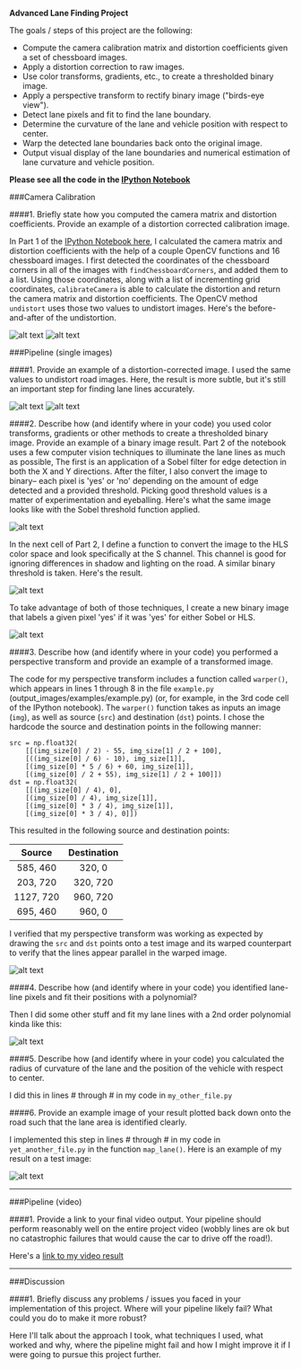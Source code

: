 **Advanced Lane Finding Project**

The goals / steps of this project are the following:

* Compute the camera calibration matrix and distortion coefficients given a set of chessboard images.
* Apply a distortion correction to raw images.
* Use color transforms, gradients, etc., to create a thresholded binary image.
* Apply a perspective transform to rectify binary image ("birds-eye view").
* Detect lane pixels and fit to find the lane boundary.
* Determine the curvature of the lane and vehicle position with respect to center.
* Warp the detected lane boundaries back onto the original image.
* Output visual display of the lane boundaries and numerical estimation of lane curvature and vehicle position.

[//]: # (Image References)

[chess1]: ./output_images/original_chessboard.jpg "Original"
[chess2]: ./output_images/undistorted_chessboard.jpg "Undistorted"
[image1]: ./output_images/test3.jpg "Original"
[image2]: ./output_images/undistort-3.jpg "Undistorted"
[image3]: ./output_images/sobel-3.jpg "Sobel Example"
[image4]: ./output_images/hls-3.jpg "HLS Example"
[image5]: ./output_images/sobel_or_hls-3.jpg "Binary Example"
[image6]: ./output_images/warp-3.jpg "Warp Example"
[image7]: ./output_images/sliding_window-3.jpg "Fit Visual"
[image8]: ./output_images/lined_original-3.jpg "Output"
[video1]: ./output.mp4 "Video"


**Please see all the code in the [IPython Notebook](./project.ipynb)**

###Camera Calibration

####1. Briefly state how you computed the camera matrix and distortion coefficients. Provide an example of a distortion corrected calibration image.

In Part 1 of the [IPython Notebook here](./project.ipynb), I calculated the camera matrix and distortion coefficients with the help of a couple OpenCV functions and 16 chessboard images.  I first detected the coordinates of the chessboard corners in all of the images with `findChessboardCorners`, and added them to a list.  Using those coordinates, along with a list of incrementing grid coordinates, `calibrateCamera` is able to calculate the distortion and return the camera matrix and distortion coefficients.  The OpenCV method `undistort` uses those two values to undistort images.  Here's the before-and-after of the undistortion. 

![alt text][chess1]
![alt text][chess2]

###Pipeline (single images)

####1. Provide an example of a distortion-corrected image.
I used the same values to undistort road images.  Here, the result is more subtle, but it's still an important step for finding lane lines accurately.

![alt text][image1]
![alt text][image2]


####2. Describe how (and identify where in your code) you used color transforms, gradients or other methods to create a thresholded binary image.  Provide an example of a binary image result.
Part 2 of the notebook uses a few computer vision techniques to illuminate the lane lines as much as possible,  The first is an application of a Sobel filter for edge detection in both the X and Y directions.  After the filter, I also convert the image to binary– each pixel is 'yes' or 'no' depending on the amount of edge detected and a provided threshold.  Picking good threshold values is a matter of experimentation and eyeballing.  Here's what the same image looks like with the Sobel threshold function applied.

![alt text][image3]

In the next cell of Part 2, I define a function to convert the image to the HLS color space and look specifically at the S channel.  This channel is good for ignoring differences in shadow and lighting on the road.  A similar binary threshold is taken.  Here's the result.

![alt text][image4]

To take advantage of both of those techniques, I create a new binary image that labels a given pixel 'yes' if it was 'yes' for either Sobel or HLS.

![alt text][image5]

####3. Describe how (and identify where in your code) you performed a perspective transform and provide an example of a transformed image.

The code for my perspective transform includes a function called `warper()`, which appears in lines 1 through 8 in the file `example.py` (output_images/examples/example.py) (or, for example, in the 3rd code cell of the IPython notebook).  The `warper()` function takes as inputs an image (`img`), as well as source (`src`) and destination (`dst`) points.  I chose the hardcode the source and destination points in the following manner:

```
src = np.float32(
    [[(img_size[0] / 2) - 55, img_size[1] / 2 + 100],
    [((img_size[0] / 6) - 10), img_size[1]],
    [(img_size[0] * 5 / 6) + 60, img_size[1]],
    [(img_size[0] / 2 + 55), img_size[1] / 2 + 100]])
dst = np.float32(
    [[(img_size[0] / 4), 0],
    [(img_size[0] / 4), img_size[1]],
    [(img_size[0] * 3 / 4), img_size[1]],
    [(img_size[0] * 3 / 4), 0]])

```
This resulted in the following source and destination points:

| Source        | Destination   | 
|:-------------:|:-------------:| 
| 585, 460      | 320, 0        | 
| 203, 720      | 320, 720      |
| 1127, 720     | 960, 720      |
| 695, 460      | 960, 0        |

I verified that my perspective transform was working as expected by drawing the `src` and `dst` points onto a test image and its warped counterpart to verify that the lines appear parallel in the warped image.

![alt text][image4]

####4. Describe how (and identify where in your code) you identified lane-line pixels and fit their positions with a polynomial?

Then I did some other stuff and fit my lane lines with a 2nd order polynomial kinda like this:

![alt text][image5]

####5. Describe how (and identify where in your code) you calculated the radius of curvature of the lane and the position of the vehicle with respect to center.

I did this in lines # through # in my code in `my_other_file.py`

####6. Provide an example image of your result plotted back down onto the road such that the lane area is identified clearly.

I implemented this step in lines # through # in my code in `yet_another_file.py` in the function `map_lane()`.  Here is an example of my result on a test image:

![alt text][image6]

---

###Pipeline (video)

####1. Provide a link to your final video output.  Your pipeline should perform reasonably well on the entire project video (wobbly lines are ok but no catastrophic failures that would cause the car to drive off the road!).

Here's a [link to my video result](./output.mp4)

---

###Discussion

####1. Briefly discuss any problems / issues you faced in your implementation of this project.  Where will your pipeline likely fail?  What could you do to make it more robust?

Here I'll talk about the approach I took, what techniques I used, what worked and why, where the pipeline might fail and how I might improve it if I were going to pursue this project further.  
